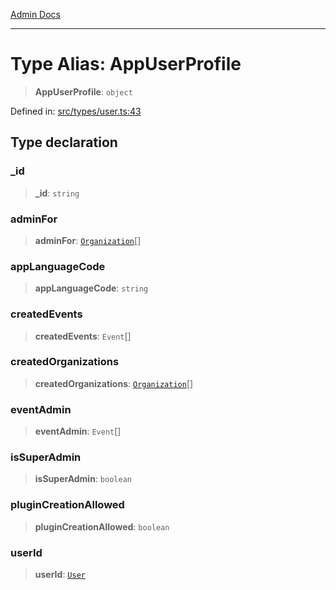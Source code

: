 [Admin Docs](/)

***

# Type Alias: AppUserProfile

> **AppUserProfile**: `object`

Defined in: [src/types/user.ts:43](https://github.com/PalisadoesFoundation/talawa-admin/blob/main/src/types/user.ts#L43)

## Type declaration

### \_id

> **\_id**: `string`

### adminFor

> **adminFor**: [`Organization`](../../organization/type-aliases/Organization.md)[]

### appLanguageCode

> **appLanguageCode**: `string`

### createdEvents

> **createdEvents**: `Event`[]

### createdOrganizations

> **createdOrganizations**: [`Organization`](../../organization/type-aliases/Organization.md)[]

### eventAdmin

> **eventAdmin**: `Event`[]

### isSuperAdmin

> **isSuperAdmin**: `boolean`

### pluginCreationAllowed

> **pluginCreationAllowed**: `boolean`

### userId

> **userId**: [`User`](User.md)
